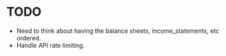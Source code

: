 # TODO
* Need to think about having the balance sheets, income_statements, etc ordered.
* Handle API rate limiting. 
